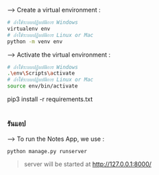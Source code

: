 
--> Create a virtual environment :
```bash
# ถ้าใช้ระบบปฏิบบัติการ Windows
virtualenv env
# ถ้าใช้ระบบปฏิบบัติการ Linux or Mac
python -m venv env
```

--> Activate the virtual environment :
```bash
# ถ้าใช้ระบบปฏิบบัติการ Windows
.\env\Scripts\activate
# ถ้าใช้ระบบปฏิบบัติการ Linux or Mac
source env/bin/activate
```
pip3 install -r requirements.txt

#

### รันแอป

--> To run the Notes App, we use :
```bash
python manage.py runserver
```

> server will be started at http://127.0.0.1:8000/
